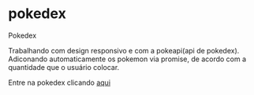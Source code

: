 # pokedex
Pokedex

Trabalhando com design responsivo e com a pokeapi(api de pokedex).
Adiconando automaticamente os pokemon via promise, de acordo com a quantidade que o usuário colocar.

Entre na pokedex clicando <a href="https://joao-vi10r.github.io/pokedex/">aqui</a>
